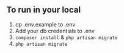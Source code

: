 ## To run in your local 

1. cp .env.example to .env
2. Add your db credentials to .env
3. `composer install` & `php artisan migrate` 
4. `php artisan migrate`